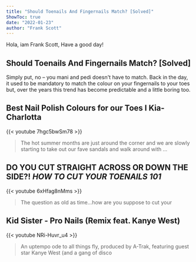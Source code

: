 ```yaml
---
title: "Should Toenails And Fingernails Match? [Solved]"
ShowToc: true 
date: "2022-01-23"
author: "Frank Scott" 
---
```


Hola, iam Frank Scott, Have a good day!
## Should Toenails And Fingernails Match? [Solved]
Simply put, no – you mani and pedi doesn't have to match. Back in the day, it used to be mandatory to match the colour on your fingernails to your toes but, over the years this trend has become predictable and a little boring too.

## Best Nail Polish Colours for our Toes I Kia-Charlotta
{{< youtube 7hgc5bwSm78 >}}
>The hot summer months are just around the corner and we are slowly starting to take out our fave sandals and walk around with ...

## DO YOU CUT STRAIGHT ACROSS OR DOWN THE SIDE?! ***HOW TO CUT YOUR TOENAILS 101***
{{< youtube 6xHfag8nMms >}}
>The question as old as time...how are you suppose to cut your 

## Kid Sister - Pro Nails (Remix feat. Kanye West)
{{< youtube NRi-Huvr_u4 >}}
>An uptempo ode to all things fly, produced by A-Trak, featuring guest star Kanye West (and a gang of disco 


